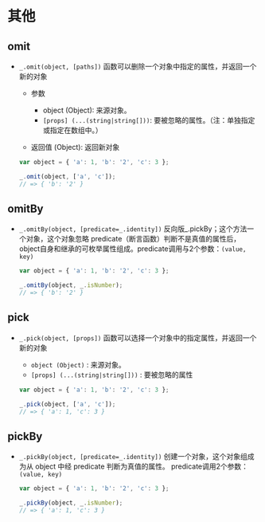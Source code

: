 # 其他

## omit

+ `_.omit(object, [paths])` 函数可以删除一个对象中指定的属性，并返回一个新的对象

  + 参数

    + object (Object): 来源对象。
    + `[props] (...(string|string[]))`: 要被忽略的属性。（注：单独指定或指定在数组中。）

  + 返回值 (Object): 返回新对象

  ```js
  var object = { 'a': 1, 'b': '2', 'c': 3 };

  _.omit(object, ['a', 'c']);
  // => { 'b': '2' }
  ```

## omitBy

+ `_.omitBy(object, [predicate=_.identity])` 反向版_.pickBy；这个方法一个对象，这个对象忽略 predicate（断言函数）判断不是真值的属性后，object自身和继承的可枚举属性组成。predicate调用与2个参数：`(value, key)`

  ```js
  var object = { 'a': 1, 'b': '2', 'c': 3 };

  _.omitBy(object, _.isNumber);
  // => { 'b': '2' }
  ```

## pick

+ `_.pick(object, [props])` 函数可以选择一个对象中的指定属性，并返回一个新的对象

  + `object (Object)` : 来源对象。
  + `[props] (...(string|string[]))` : 要被忽略的属性

  ```js
  var object = { 'a': 1, 'b': '2', 'c': 3 };

  _.pick(object, ['a', 'c']);
  // => { 'a': 1, 'c': 3 }
  ```

## pickBy

+ `_.pickBy(object, [predicate=_.identity])` 创建一个对象，这个对象组成为从 object 中经 predicate 判断为真值的属性。 predicate调用2个参数：`(value, key)`

  ```js
  var object = { 'a': 1, 'b': '2', 'c': 3 };

  _.pickBy(object, _.isNumber);
  // => { 'a': 1, 'c': 3 }
  ```
